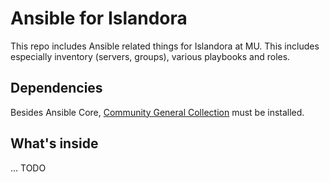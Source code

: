 # Ansible for Islandora

This repo includes Ansible related things for Islandora at MU. This includes especially inventory (servers, groups), various playbooks and roles.

## Dependencies

Besides Ansible Core, [Community General Collection](https://galaxy.ansible.com/community/general) must be installed.

## What's inside

... TODO
